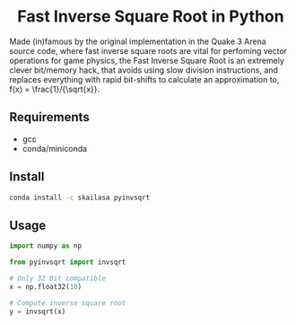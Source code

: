 <script src="https://cdn.mathjax.org/mathjax/latest/MathJax.js?config=TeX-AMS-MML_HTMLorMML" type="text/javascript"></script>


<h1 align='center'> Fast Inverse Square Root in Python </h1>

Made (in)famous by the original implementation in the Quake 3 Arena source code, where fast inverse square roots are vital for perfoming vector operations for game physics, the Fast Inverse Square Root is an extremely clever bit/memory hack, that avoids using slow division instructions, and replaces everything with rapid bit-shifts to calculate an approximation to, f(x) =  \frac{1}/{\sqrt{x}}.

## Requirements

- gcc
- conda/miniconda

## Install

```bash
conda install -c skailasa pyinvsqrt
```

## Usage

```python
import numpy as np

from pyinvsqrt import invsqrt

# Only 32 Bit compatible
x = np.float32(10)

# Compute inverse square root
y = invsqrt(x)
```
